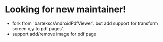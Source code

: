 
# Looking for new maintainer!
- fork from 'barteksc/AndroidPdfViewer'. but add support for transform screen x,y to pdf pages'.
- support add/remove image for pdf page

